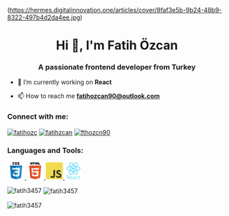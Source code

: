 (https://hermes.digitalinnovation.one/articles/cover/8faf3e5b-9b24-48b9-8322-497b4d2da4ee.jpg)

<h1 align="center">Hi 👋, I'm Fatih Özcan</h1>
<h3 align="center">A passionate frontend developer from Turkey</h3>

- 🔭 I’m currently working on **React**

- 📫 How to reach me **fatihozcan90@outlook.com**

<h3 align="left">Connect with me:</h3>
<p align="left">
<a href="https://linkedin.com/in/fatihozc" target="blank"><img align="center" src="https://raw.githubusercontent.com/rahuldkjain/github-profile-readme-generator/master/src/images/icons/Social/linked-in-alt.svg" alt="fatihozc" height="30" width="40" /></a>
  <a href="https://twitter.com/fatihzcan" target="blank"><img align="center" src="https://raw.githubusercontent.com/rahuldkjain/github-profile-readme-generator/master/src/images/icons/Social/twitter.svg" alt="fatihzcan" height="30" width="40" /></a>
<a href="https://instagram.com/fthozcn90" target="blank"><img align="center" src="https://raw.githubusercontent.com/rahuldkjain/github-profile-readme-generator/master/src/images/icons/Social/instagram.svg" alt="fthozcn90" height="30" width="40" /></a>
</p>

<h3 align="left">Languages and Tools:</h3>
<p align="left"> <a href="https://www.w3schools.com/css/" target="_blank" rel="noreferrer"> <img src="https://raw.githubusercontent.com/devicons/devicon/master/icons/css3/css3-original-wordmark.svg" alt="css3" width="40" height="40"/> </a> <a href="https://www.w3.org/html/" target="_blank" rel="noreferrer"> <img src="https://raw.githubusercontent.com/devicons/devicon/master/icons/html5/html5-original-wordmark.svg" alt="html5" width="40" height="40"/> </a> <a href="https://developer.mozilla.org/en-US/docs/Web/JavaScript" target="_blank" rel="noreferrer"> <img src="https://raw.githubusercontent.com/devicons/devicon/master/icons/javascript/javascript-original.svg" alt="javascript" width="40" height="40"/> </a> <a href="https://reactjs.org/" target="_blank" rel="noreferrer"> <img src="https://raw.githubusercontent.com/devicons/devicon/master/icons/react/react-original-wordmark.svg" alt="react" width="40" height="40"/> </a> </p>

<p><img align="left" src="https://github-readme-stats.vercel.app/api/top-langs?username=fatih3457&show_icons=true&locale=en&layout=compact" alt="fatih3457" /></p>

<p>&nbsp;<img align="center" src="https://github-readme-stats.vercel.app/api?username=fatih3457&show_icons=true&locale=en" alt="fatih3457" /></p>

<p><img align="center" src="https://github-readme-streak-stats.herokuapp.com/?user=fatih3457&" alt="fatih3457" /></p>
